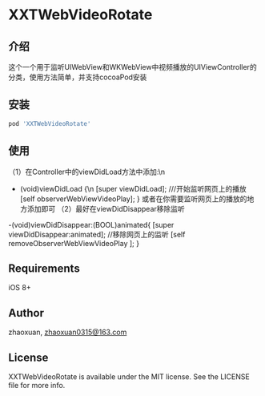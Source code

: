 # XXTWebVideoRotate

## 介绍

这个一个用于监听UIWebView和WKWebView中视频播放的UIViewController的分类，使用方法简单，并支持cocoaPod安装

## 安装 

```ruby
pod 'XXTWebVideoRotate'
```

## 使用
（1）在Controller中的viewDidLoad方法中添加:\n
- (void)viewDidLoad {\n
        [super viewDidLoad];
          ///开始监听网页上的播放
          [self observerWebViewVideoPlay];
   }
   或者在你需要监听网页上的播放的地方添加即可
（2）最好在viewDidDisappear移除监听

-(void)viewDidDisappear:(BOOL)animated{
    [super viewDidDisappear:animated];
     //移除网页上的监听
    [self removeObserverWebViewVideoPlay ];
}

## Requirements

 iOS  8+

## Author

zhaoxuan, zhaoxuan0315@163.com

## License

XXTWebVideoRotate is available under the MIT license. See the LICENSE file for more info.

